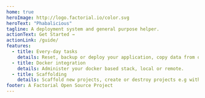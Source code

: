 ```yaml
---
home: true
heroImage: http://logo.factorial.io/color.svg
heroText: "Phabalicious"
tagline: A deployment system and general purpose helper.
actionText: Get Started →
actionLink: /guide/
features:
  - title: Every-day tasks
    details: Reset, backup or deploy your application, copy data from one instance to another.
  - title: Docker integration
    details: Administer your docker based stack, local or remote.
  - title: Scaffolding
    details: Scaffold new projects, create or destroy projects e.g with your CI.
footer: A Factorial Open Source Project
---
```

